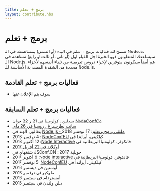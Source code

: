 ```yaml
---
title: برمج + تعلم
layout: contribute.hbs
---
```


# برمج + تعلم

تسمح لك فعاليات برمج + تعلم في البدء (أو التعمق) بمساهمتك في الـ Node.js. سيساعدك المتعاونون ذوو الخبرة اجل القيام اول (أو ثاني، أو ثالث او رابع) مساهمة في الـ Node.js. هم أيضاً سيكونون متوفرين لإجراء دروس تعريفية من تلقاء أنفسهم لأجزاء محددة من الشفرة المصدرية الأساسية للـ Node.js.

## فعاليات برمج + تعلم القادمة

- سوف يتم الإعلان عنها

## فعاليات برمج + تعلم السابقة 

- ميدلين ، كولومبيا في 21 و 22 جوان [NodeConfCo](https://colombia.nodeconf.com/)
- [سانت بطرسبرغ ، روسيا في 26 ماي](https://medium.com/piterjs/code-learn-ce20d330530f)
- بنغالور، الهند في [Node.js - ملتقى برمج و تعلم](https://www.meetup.com/Polyglot-Languages-Runtimes-Java-JVM-nodejs-Swift/events/256057028/): 17 نوفمبر 2018
- كيلكيني، أيرلندا في [<span dir="rtl">NodeConfEU</span>](https://www.nodeconf.eu/) : 4 نوفمبر 2018
- فانكوفر، كولومبيا البريطانية في [<span dir="rtl">Node Interactive</span>](https://events.linuxfoundation.org/events/node-js-interactive-2018/): 12 أكتوبر 2018
- [أوكلاند في 22 أفريل 2017](https://medium.com/the-node-js-collection/code-learn-learn-how-to-contribute-to-node-js-core-8a2dbdf9be45)
- شنغهاي في JSConf.CN : جويلية 2017
- فانكوفر، كولومبيا البريطانية في [<span dir="rtl">Node Interactive</span>](http://events.linuxfoundation.org/events/node-interactive): 6 أكتوبر 2017
- كيلكيني، أيرلندا في [<span dir="rtl">NodeConfEU</span>](https://www.nodeconf.eu/): 5 نوفمبر 2017
- أوستين في ديسمبر 2016
- طوكيو في نوفمبر 2016
- أمستردام في سبتمبر 2016
- دبلن ولندن في سبتمبر 2015
